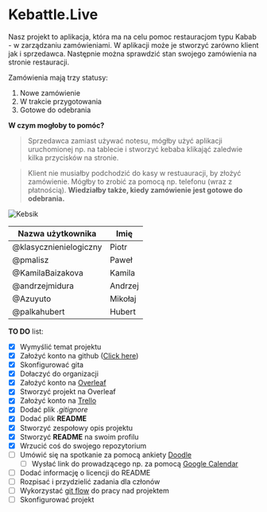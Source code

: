 # Kebattle.Live

Nasz projekt to aplikacja, która ma na celu pomoc restauracjom typu Kabab - w zarządzaniu zamówieniami. W aplikacji może je stworzyć zarówno klient jak i sprzedawca. Następnie można sprawdzić stan swojego zamówienia na stronie restauracji.

Zamówienia mają trzy statusy:
1. Nowe zamówienie
2. W trakcie przygotowania
3. Gotowe do odebrania

**W czym mogłoby to pomóc?**
> Sprzedawca zamiast używać notesu, mógłby użyć aplikacji uruchomionej np. na tablecie i stworzyć kebaba klikająć zaledwie kilka przycisków na stronie.

> Klient nie musiałby podchodzić do kasy w restuauracji, by złożyć zamówienie. Mógłby to zrobić za pomocą np. telefonu (wraz z płatnością). **Wiedziałby także, kiedy zamówienie jest gotowe do odebrania.**

![Kebsik](https://i.postimg.cc/W4xyq6YM/Daco-5453030.png)

Nazwa użytkownika | Imię
------------------|-----
@klasycznienielogiczny | Piotr
@pmalisz | Paweł
@KamilaBaizakova | Kamila
@andrzejmidura | Andrzej
@Azuyuto | Mikołaj
@palkahubert | Hubert

**TO DO** list:
- [x] Wymyślić temat projektu
- [x] Założyć konto na github ([Click here](https://github.com/klasycznienielogiczny))
- [x] Skonfigurować gita
- [x] Dołaczyć do organizacji
- [x] Założyć konto na [Overleaf](https://overleaf.com)
- [x] Stworzyć projekt na Overleaf
- [x] Założyć konto na [Trello](https://trello.com/)
- [x] Dodać plik _.gitignore_
- [x] Dodać plik __README__
- [x] Stworzyć zespołowy opis projektu
- [x] Stworzyć __README__ na swoim profilu
- [x] Wrzucić coś do swojego repozytorium
- [ ] Umówić się na spotkanie za pomocą ankiety [Doodle](https://doodle.com/en/)
	- [ ] Wysłać link do prowadzącego np. za pomocą [Google Calendar](https://calendar.google.com/)
- [ ] Dodać informację o licencji do README
- [ ] Rozpisać i przydzielić zadania dla członów
- [ ] Wykorzystać [git flow](https://guides.github.com/introduction/flow/) do pracy nad projektem
- [ ] Skonfigurować projekt
